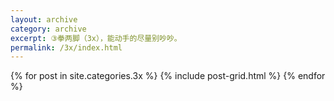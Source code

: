 ```yaml
---
layout: archive
category: archive
excerpt: ③拳两脚（3x），能动手的尽量别吵吵。
permalink: /3x/index.html
---
```


<div class="tiles">
{% for post in site.categories.3x %}
  {% include post-grid.html %}
{% endfor %}
</div>
